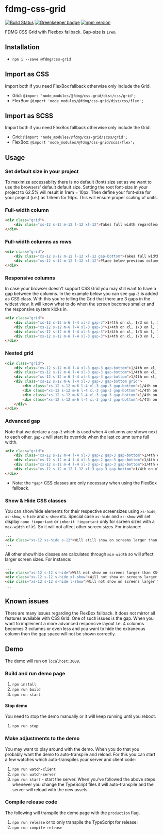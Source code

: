 # fdmg-css-grid
[![Build Status](https://travis-ci.org/FDMediagroep/fdmg-css-grid.svg?branch=master)](https://travis-ci.org/FDMediagroep/fdmg-css-grid)
[![Greenkeeper badge](https://badges.greenkeeper.io/FDMediagroep/fdmg-css-grid.svg)](https://greenkeeper.io/)
[![npm version](https://badge.fury.io/js/%40fdmg%2Fcss-grid.svg)](https://badge.fury.io/js/%40fdmg%2Fcss-grid)

FDMG CSS Grid with Flexbox fallback. Gap-size is `1rem`.

## Installation
* `npm i --save @fdmg/css-grid`

## Import as CSS
Import both if you need FlexBox fallback otherwise only include the Grid.
* Grid: `@import 'node_modules/@fdmg/css-grid/dist/css/grid';`
* FlexBox: `@import 'node_modules/@fdmg/css-grid/dist/css/flex';`

## Import as SCSS
Import both if you need FlexBox fallback otherwise only include the Grid.
* Grid: `@import 'node_modules/@fdmg/css-grid/scss/grid';`
* FlexBox: `@import 'node_modules/@fdmg/css-grid/scss/flex';`

## Usage
### Set default size in your project
To maximize accessabilty there is no default (font) size set as we want to use the browsers' default default size.
Setting the root font-size in your project to 62.5% will result in 1rem = 10px. Then define your font-size for your
project (i.e.) as 1.6rem for 16px. This will ensure proper scaling of units.
### Full-width column
```html
<div class="grid">
    <div class="xs-12 s-12 m-12 l-12 xl-12">Takes full width regardless of screen width</div>
</div>
```

### Full-width columns as rows
```html
<div class="grid">
    <div class="xs-12 s-12 m-12 l-12 xl-12 gap-bottom">Takes full width regardless of screen width and adds a gap below</div>
    <div class="xs-12 s-12 m-12 l-12 xl-12">Place below previous column</div>
</div>
```

### Responsive columns
In case your browser doesn't support CSS Grid you may still want to have a gap between the columns. In the example below
you can see `gap-3` is added as CSS class. With this you're telling the Grid that there are 3 gaps in the widest view.
It will know what to do when the screen becomes smaller and the responsive system kicks in.
```html
<div class="grid">
    <div class="xs-12 s-12 m-6 l-4 xl-3 gap-3">1/4th on xl, 1/3 on l, 1/2 on m and full width on smaller</div>
    <div class="xs-12 s-12 m-6 l-4 xl-3 gap-3">1/4th on xl, 1/3 on l, 1/2 on m and full width on smaller</div>
    <div class="xs-12 s-12 m-6 l-4 xl-3 gap-3">1/4th on xl, 1/3 on l, 1/2 on m and full width on smaller</div>
    <div class="xs-12 s-12 m-6 l-4 xl-3 gap-3">1/4th on xl, 1/3 on l, 1/2 on m and full width on smaller</div>
</div>
```

### Nested grid
```html
<div class="grid">
    <div class="xs-12 s-12 m-6 l-4 xl-3 gap-3 gap-bottom">1/4th on xl, 1/3 on l, 1/2 on m and full width on smaller</div>
    <div class="xs-12 s-12 m-6 l-4 xl-3 gap-3 gap-bottom">1/4th on xl, 1/3 on l, 1/2 on m and full width on smaller</div>
    <div class="xs-12 s-12 m-6 l-4 xl-3 gap-3 gap-bottom">1/4th on xl, 1/3 on l, 1/2 on m and full width on smaller</div>
    <div class="xs-12 s-12 m-6 l-4 xl-3 gap-3 gap-bottom grid">
        <div class="xs-12 s-12 m-6 l-4 xl-3 gap-3 gap-bottom">1/4th on xl, 1/3 on l, 1/2 on m and full width on smaller</div>
        <div class="xs-12 s-12 m-6 l-4 xl-3 gap-3 gap-bottom">1/4th on xl, 1/3 on l, 1/2 on m and full width on smaller</div>
        <div class="xs-12 s-12 m-6 l-4 xl-3 gap-3 gap-bottom">1/4th on xl, 1/3 on l, 1/2 on m and full width on smaller</div>
        <div class="xs-12 s-12 m-6 l-4 xl-3 gap-3 gap-bottom">1/4th on xl, 1/3 on l, 1/2 on m and full width on smaller</div>
    </div>
</div>
```

### Advanced gap
Note that we declare a `gap-3` which is used when 4 columns are shown next to each other. `gap-2` will start its 
override when the last column turns full width.
```html
<div class="grid">
    <div class="xs-12 s-12 m-4 l-4 xl-3 gap-2 gap-3 gap-bottom">1/4th on xl, 1/3 on l, m and s and full width on smaller</div>
    <div class="xs-12 s-12 m-4 l-4 xl-3 gap-2 gap-3 gap-bottom">1/4th on xl, 1/3 on l, m and s and full width on smaller</div>
    <div class="xs-12 s-12 m-4 l-4 xl-3 gap-2 gap-3 gap-bottom">1/4th on xl, 1/3 on l, m and s and full width on smaller</div>
    <div class="xs-12 s-12 m-12 l-12 xl-3 gap-3 gap-bottom">1/4th on xl, full width on smaller</div>
</div>
```

* Note: the `*gap*` CSS classes are only necessary when using the FlexBox fallback.

### Show & Hide CSS classes
You can show/hide elements for their respective screensizes using `xs-hide`, `xs-show`, `s-hide` and `s-show` etc.
Special case `xs-hide` and `xs-show` will set display `none !important` or `inherit !important` only for screen sizes with a `max-width` of `XS`. So it will not affect other screen sizes.
For instance:
```html
...
<div class="xs-12 xs-hide s-12">Will still show on screens larger than XS</div>
...
```
All other show/hide classes are calculated through `min-width` so will affect larger screen sizes.
For instance:
```html
...
<div class="xs-12 s-12 s-hide">Will not show on screens larger than XS</div>
<div class="xs-12 s-12 s-hide xl-show">Will not show on screens larger than XS and smaller than XL</div>
<div class="xs-12 s-12 s-hide l-show">Will not show on screens larger than XS and smaller than L</div>
...
```

## Known issues
There are many issues regarding the FlexBox fallback. It does not mirror all features available with CSS Grid.
One of such issues is the gap. When you want to implement a more advanced responsive layout I.e. 4 columns becomes
3 columns or even less and you want to hide the extraneous column then the gap space will not be shown correctly.

## Demo
The demo will run on `localhost:3008`.

### Build and run demo page
1. `npm install`
1. `npm run build`
1. `npm run start`
#### Stop demo
You need to stop the demo manually or it will keep running until you reboot.
1. `npm run stop`

### Make adjustments to the demo
You may want to play around with the demo. When you do that you probably want the demo to auto-transpile and reload.
For this you can start a few watches which auto-transpiles your server and client code:
1. `npm run watch-client`
1. `npm run watch-server`
1. `npm run start` - start the server. When you've followed the above steps whenever you change the TypeScript files it will auto-transpile and the server will
reload with the new assets.

### Compile release code
The following will transpile the demo page with the `production` flag.
1. `npm run release`
or to only transpile the TypeScript for release:
1. `npm run compile-release`
